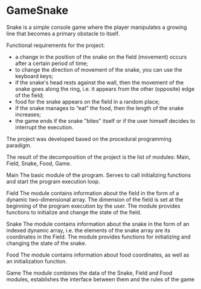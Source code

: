 # GameSnake
Snake is a simple console game where the player manipulates a growing line that becomes a primary obstacle to itself.

Functional requirements for the project:
- a change in the position of the snake on the field (movement) occurs after a certain period of time;
- to change the direction of movement of the snake, you can use the keyboard keys;
- if the snake's head rests against the wall, then the movement of the snake goes along the ring, i.e. it appears from the other (opposite) edge of the field;
- food for the snake appears on the field in a random place;
- if the snake manages to “eat” the food, then the length of the snake increases;
- the game ends if the snake "bites" itself or if the user himself decides to interrupt the execution.

The project was developed based on the procedural programming paradigm.

The result of the decomposition of the project is the list of modules: Main, Field, Snake, Food, Game.

Main
The basic module of the program. Serves to call initializing functions and start the program execution loop.

Field
The module contains information about the field in the form of a dynamic two-dimensional array. 
The dimension of the field is set at the beginning of the program execution by the user. 
The module provides functions to initialize and change the state of the field.

Snake
The module contains information about the snake in the form of an indexed dynamic array, i.e. 
the elements of the snake array are its coordinates in the Field. 
The module provides functions for initializing and changing the state of the snake.

Food
The module contains information about food coordinates, as well as an initialization function.

Game
The module combines the data of the Snake, Field and Food modules, establishes the interface between them and the rules of the game
